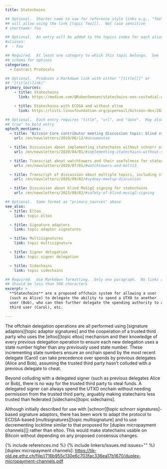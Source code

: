 ```yaml
---
title: Statechains

## Optional.  Shorter name to use for reference style links e.g., "foo"
## will allow using the link [topic foo][].  Not case sensitive
# shortname: foo

## Optional.  An entry will be added to the topics index for each alias
#aliases:
#  - Foo

## Required.  At least one category to which this topic belongs.  See
## schema for options
categories:
  - Contract Protocols

## Optional.  Produces a Markdown link with either "[title][]" or
## "[title](link)"
primary_sources:
    - title: Statechains
      link: https://medium.com/@RubenSomsen/statechains-non-custodial-off-chain-bitcoin-transfer-1ae4845a4a39

    - title: Statechains with ECDSA and without eltoo
      link: https://lists.linuxfoundation.org/pipermail/bitcoin-dev/2020-March/017714.html

## Optional.  Each entry requires "title", "url", and "date".  May also use "feature:
## true" to bold entry
optech_mentions:
  - title: "Bitcoin Core contributor meeting discussion topic: blind statechains"
    url: /en/newsletters/2019/06/12/#assumeutxo

  - title: Discussion about implementing statechains without schnorr or eltoo
    url: /en/newsletters/2020/04/01/#implementing-statechains-without-schnorr-or-eltoo

  - title: Transcript about watchtowers and their usefulness for statechains
    url: /en/newsletters/2020/07/01/#watchtowers-and-bolt13

  - title: Transcript of discussion about multiple topics, including statechains
    url: /en/newsletters/2020/09/02/#sydney-meetup-discussion

  - title: Discussion about blind MuSig2 signing for statechains
    url: /en/newsletters/2023/08/02/#safety-of-blind-musig2-signing

## Optional.  Same format as "primary_sources" above
see_also:
  - title: Eltoo
    link: topic eltoo

  - title: Signature adaptors
    link: topic adaptor signatures

  - title: Multisignatures
    link: topic multisignature

  - title: Signer delegation
    link: topic signer delegation

  - title: Sidechains
    link: topic sidechains

## Required.  Use Markdown formatting.  Only one paragraph.  No links allowed.
## Should be less than 500 characters
excerpt: >
  **Statechains** are a proposed offchain system for allowing a user
  (such as Alice) to delegate the ability to spend a UTXO to another
  user (Bob), who can then further delegate the spending authority to a
  third user (Carol), etc.

---
```


The offchain delegation operations are all performed using [signature
adaptors][topic adaptor signatures] and the cooperation of a trusted
third party who uses the [eltoo][topic eltoo] mechanism and their
knowledge of every previous delegation operation to ensure each
new delegation uses a state number higher than any previously used
state number.  These incrementing state numbers ensure an onchain spend by
the most recent delegate (Carol) can take precedence over spends by
previous delegates (Alice and Bob), assuming the trusted third party
hasn’t colluded with a previous delegate to cheat.

Beyond colluding with a delegated signer (such as previous delegates
Alice or Bob), there is no way for the trusted third party to steal
funds.  A delegated signer
can always spend the UTXO onchain without needing permission from the
trusted third party, arguably making statechains less trusted than
federated [sidechains][topic sidechains].

Although initially described for use with [schnorr][topic schnorr
signatures]-based signature adaptors, there has been work to adapt the
protocol to ECDSA-based [multisignatures][topic multisignature] and to
use decrementing locktime similar to that proposed for [duplex
micropayment channels][] rather than eltoo.  This would make statechains
usable on Bitcoin without depending on any proposed consensus changes.

{% include references.md %}
{% include linkers/issues.md issues="" %}
[duplex micropayment channels]: https://tik-old.ee.ethz.ch/file//716b955c130e6c703fac336ea17b1670/duplex-micropayment-channels.pdf
